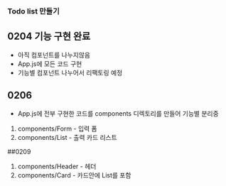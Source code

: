 ### Todo list 만들기

## 0204 기능 구현 완료

- 아직 컴포넌트를 나누지않음
- App.js에 모든 코드 구현
- 기능별 컴포넌트 나누어서 리팩토링 예정

## 0206
- App.js에 전부 구현한 코드를 components 디렉토리를 만들어 기능별 분리중
1. components/Form - 입력 폼
2. components/List - 출력 카드 리스트


##0209
1. components/Header - 헤더
2. components/Card - 카드안에 List를 포함

